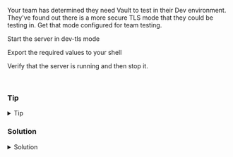 Your team has determined they need Vault to test in their Dev environment. They've found out there is a more secure TLS mode that they could be testing in. Get that mode configured for team testing. 

Start the server in dev-tls mode

Export the required values to your shell

Verify that the server is running and then stop it.

<br>

### Tip

<details>
<summary>Tip</summary>

[Getting started with Dev Server](https://developer.hashicorp.com/vault/tutorials/getting-started/getting-started-dev-server)

</details>

### Solution
<details>
<summary>Solution</summary>

Start the vault server in dev-tls mode.

```plain
vault server -dev-tls &
```{{exec}}

Export the values you need. These can be found in the output of the above command

```plain

export VAULT_ADDR='http://127.0.0.1:8200'
export VAULT_CACERT=' <value from output>.pem '
export VAULT_TOKEN=" <token from output> "

```

Verify that the server is running

```plain
vault status
```{{exec}}

Notice the Seal Type and the Sealed value.

Check open ports

```plain
lsof -i :8200
ss -ntulp
```{{exec}}

Stop vault by killing the above pids

```plain
kill -9 <pid of Vault>
```

</details>